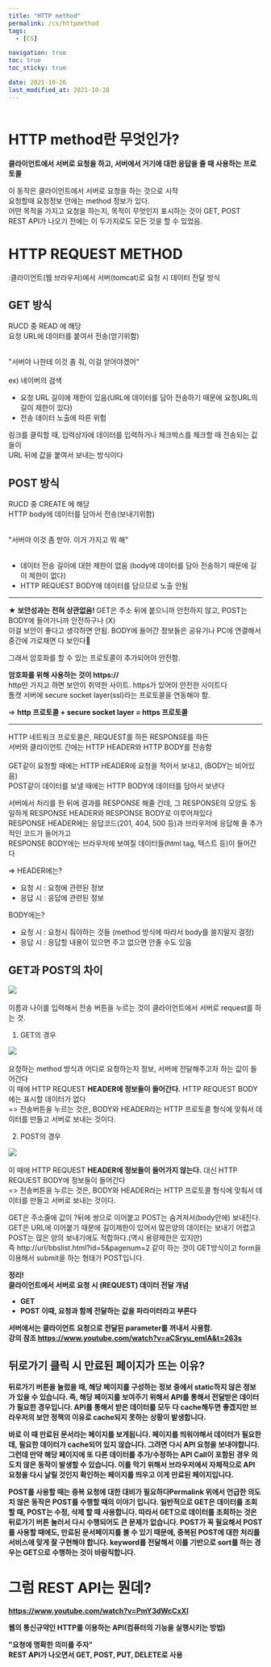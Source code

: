```yaml
---
title: "HTTP method"
permalink: /cs/httpmethod
tags:
  - [CS]

navigation: true
toc: true
toc_sticky: true

date: 2021-10-26
last_modified_at: 2021-10-28
---
```


![]()

# HTTP method란 무엇인가?

<strong>클라이언트에서 서버로 요청을 하고, 서버에서 거기에 대한 응답을 줄 때 사용하는 프로토콜</strong><br/>

이 동작은 클라이언트에서 서버로 요청을 하는 것으로 시작<br/>
요청할때 요청정보 안에는 method 정보가 있다.<br/>
어떤 목적을 가지고 요청을 하는지, 목적이 무엇인지 표시하는 것이 GET, POST<br/>
REST API가 나오기 전에는 이 두가지로도 모든 것을 할 수 있었음.<br/>

# HTTP REQUEST METHOD
:클라이언트(웹 브라우저)에서 서버(tomcat)로 요청 시 데이터 전달 방식

## GET 방식
RUCD 중 READ 에 해당<br/>
요청 URL에 데이터를 붙여서 전송(얻기위함)<br/><br/>


"서버야 나한테 이것 좀 줘, 이걸 얻어야겠어"<br/><br/>
ex) 네이버의 검색

- 요청 URL 길이에 제한이 있음(URL에 데이터를 담아 전송하기 때문에 요청URL의 길이 제한이 있다)
- 전송 데이터 노출에 따른 위험

링크를 클릭할 때, 입력상자에 데이터를 입력하거나 체크박스를 체크할 때 전송되는 값들이 <br/>
URL 뒤에 값을 붙여서 보내는 방식이다<br/>


## POST 방식
RUCD 중 CREATE 에 해당<br/>
HTTP body에 데이터를 담아서 전송(보내기위함)<br/><br/>


"서버야 이것 좀 받아. 이거 가지고 뭐 해"<br/><br/>

- 데이터 전송 길이에 대한 제한이 없음 (body에 데이터를 담아 전송하기 때문에 길이 제한이 없다)
- HTTP REQUEST BODY에 데이터를 담으므로 노출 안됨

<hr />
<strong>★ 보안성과는 전혀 상관없음! </strong>
GET은 주소 뒤에 붙으니까 안전하지 않고, POST는 BODY에 들어가니까 안전하구나 (X)<br/>
이걸 보안이 좋다고 생각하면 안됨. BODY에 들어간 정보들은 공유기나 PC에 연결해서 중간에 가로채면 다 보인다<br/>

그래서 암호화를 할 수 있는 프로토콜이 추가되어야 안전함.<br/>

<b>암호화를 위해 사용하는 것이 https://</b><br/>
http만 가지고 하면 보안이 취약한 사이트. https가 있어야 안전한 사이트다<br/>
톰캣 서버에 secure socket layer(ssl)라는 프로토콜을 연동해야 함.<br/>

=> 
<strong>http 프로토콜 + secure socket layer = https 프로토콜</strong>

<hr />

HTTP 네트워크 프로토콜은, REQUEST를 하든 RESPONSE를 하든<br/>
서버와 클라이언트 간에는 HTTP HEADER와 HTTP BODY를 전송함<br/><br/>
GET같이 요청할 때에는 HTTP HEADER에 요청을 적어서 보내고, (BODY는 비어있음)<br/>
POST같이 데이터를 보낼 때에는 HTTP BODY에 데이터를 담아서 보낸다<br/>

서버에서 처리를 한 뒤에 결과를 RESPONSE 해줄 건데, 그 RESPONSE의 모양도 동일하게
RESPONSE HEADER와 RESPONSE BODY로 이루어져있다<br/>
RESPONSE HEADER에는 응답코드(201, 404, 500 등)과 브라우저에 응답해 줄 추가적인 코드가 들어가고<br/>
RESPONSE BODY에는 브라우저에 보여질 데이터들(html tag, 텍스트 등)이 들어간다

=>
HEADER에는?
- 요청 시 : 요청에 관련된 정보
- 응답 시 : 응답에 관련된 정보

BODY에는?
- 요청 시 : 요청시 줘야하는 것들 (method 방식에 따라서 body를 쓸지말지 결정)
- 응답 시 : 응답할 내용이 있으면 주고 없으면 안줄 수도 있음

## GET과 POST의 차이

<img src="/assets/images/HTTP_example.png" /><br/><br/>
이름과 나이를 입력해서 전송 버튼을 누르는 것이 클라이언트에서 서버로 request를 하는 것.

1. GET의 경우

<img src="/assets/images/GET_example_result.png" /><br/><br/>
요청하는 method 방식과 어디로 요청하는지 정보, 서버에 전달해주고자 하는 값이 들어간다<br/>
이 때에 HTTP REQUEST <b>HEADER에 정보들이 들어간다.</b> HTTP REQUEST BODY에는 표시할 데이터가 없다<br/>
=> 전송버튼을 누르는 것은, BODY와 HEADER라는 HTTP 프로토콜 형식에 맞춰서 데이터를 만들고 서버로 보내는 것이다.

2. POST의 경우

<img src="/assets/images/POST_example_result.png" /><br/><br/>
이 때에 HTTP REQUEST <b>HEADER에 정보들이 들어가지 않는다.</b> 대신 HTTP REQUEST BODY에 정보들이 들어간다 <br/>
=> 전송버튼을 누르는 것은, BODY와 HEADER라는 HTTP 프로토콜 형식에 맞춰서 데이터를 만들고 서버로 보내는 것이다.<br/>


GET은 주소줄에 값이 ?뒤에 쌍으로 이어붙고 POST는 숨겨져서(body안에) 보내진다.<br/>
GET은 URL에 이어붙기 때문에 길이제한이 있어서 많은양의 데이터는 보내기 어렵고 POST는 많은 양의 보내기에도 적합하다.(역시 용량제한은 있지만)<br/>
즉 http://url/bbslist.html?id=5&pagenum=2 같이 하는 것이 GET방식이고 form을 이용해서 submit을 하는 형태가 POST입니다.<br/>




<strong>정리!<strong><br/>
클라이언트에서 서버로 요청 시 (REQUEST) 데이터 전달 개념<br/>
- GET
- POST
이때, 요청과 함께 전달하는 값을 파라미터라고 부른다<br/>

서버에서는 클라이언트 요청으로 전달된 parameter를 꺼내서 사용함.<br/>
강의 참조 https://www.youtube.com/watch?v=aCSryu_emlA&t=263s



## 뒤로가기 클릭 시 만료된 페이지가 뜨는 이유?
뒤로가기 버튼을 눌렀을 때, 해당 페이지를 구성하는 정보 중에서 static하지 않은 정보가 있을 수 있습니다. 즉, 해당 페이지를 보여주기 위해서 API를 통해서 전달받은 데이터가 필요한 경우입니다. API를 통해서 받은 데이터를 모두 다 cache해두면 좋겠지만 브라우저의 보안 정책의 이유로 cache되지 못하는 상황이 발생합니다.

바로 이 때 만료된 문서라는 페이지를 보게됩니다. 페이지를 띄워야해서 데이터가 필요한데, 필요한 데이터가 cache되어 있지 않습니다. 그려면 다시 API 요청을 보내야합니다. 그런데 만약 해당 페이지에 또 다른 데이터를 추가/수정하는 API Call이 포함된 경우 의도치 않은 동작이 발생할 수 있습니다. 이를 막기 위해서 브라우저에서 자체적으로 API 요청을 다시 날릴 것인지 확인하는 페이지를 띄우고 이게 만료된 페이지입니다.

POST를 사용할 때는 중복 요청에 대한 대비가 필요하다Permalink
위에서 언급한 의도치 않은 동작은 POST를 수행할 때의 이야기 입니다. 일반적으로 GET은 데이터를 조회할 때, POST는 수정, 삭제 할 때 사용합니다. 따라서 GET으로 데이터를 조회하는 것은 뒤로가기 버튼 눌러서 다시 수행되어도 큰 문제가 없습니다. POST가 꼭 필요해서 POST를 사용할 때에도, 만료된 문서페이지를 볼 수 있기 때문에, 중복된 POST에 대한 처리를 서비스에 맞게 잘 구현해야 합니다. keyword를 전달해서 이를 기반으로 sort를 하는 경우는 GET으로 수행하는 것이 바람직합니다.




# 그럼 REST API는 뭔데?
https://www.youtube.com/watch?v=PmY3dWcCxXI

웹의 통신규약인 HTTP를 이용하는 API(컴퓨터의 기능을 실행시키는 방법)

<strong>"요청에 명확한 의미를 주자"<strong><br/>
REST API가 나오면서 GET, POST, PUT, DELETE로 사용<br/>



